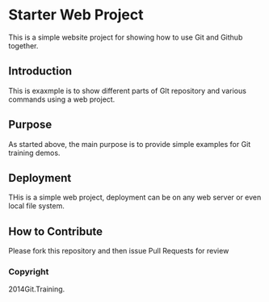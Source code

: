 # Starter Web Project

This is a simple website project for
showing how to use Git and Github together.

## Introduction

This is exaxmple is to show different parts
of GIt repository and various commands
using a web project.

## Purpose

As started above, the main purpose is to 
provide simple examples for Git training
demos.

## Deployment

THis is a simple web project, deployment
can be on any web server or even local
file system.

## How to Contribute

Please fork this repository and then issue Pull Requests for review

### Copyright

2014Git.Training.